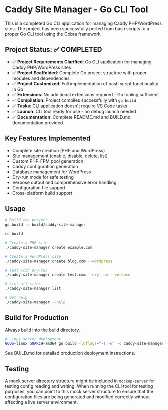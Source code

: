 # Caddy Site Manager - Go CLI Tool

This is a completed Go CLI application for managing Caddy PHP/WordPress sites. The project has been successfully ported from bash scripts to a proper Go CLI tool using the Cobra framework.

## Project Status: ✅ COMPLETED

- ✅ **Project Requirements Clarified**: Go CLI application for managing Caddy PHP/WordPress sites
- ✅ **Project Scaffolded**: Complete Go project structure with proper modules and dependencies
- ✅ **Project Customized**: Full implementation of bash script functionality in Go
- ✅ **Extensions**: No additional extensions required - Go tooling sufficient
- ✅ **Compilation**: Project compiles successfully with `go build`
- ✅ **Tasks**: CLI application doesn't require VS Code tasks
- ✅ **Launch**: CLI tool ready for use - no debug launch needed
- ✅ **Documentation**: Complete README.md and BUILD.md documentation provided

## Key Features Implemented

- Complete site creation (PHP and WordPress)
- Site management (enable, disable, delete, list)
- Custom PHP-FPM pool generation
- Caddy configuration generation
- Database management for WordPress
- Dry-run mode for safe testing
- Verbose output and comprehensive error handling
- Configuration file support
- Cross-platform build support

## Usage

```bash
# Build the project
go build -o build/caddy-site-manager

cd build

# Create a PHP site
./caddy-site-manager create example.com

# Create a WordPress site
./caddy-site-manager create blog.com --wordpress

# Test with dry-run
./caddy-site-manager create test.com --dry-run --verbose

# List all sites
./caddy-site-manager list

# Get help
./caddy-site-manager --help
```

## Build for Production

Always build into the build directory.

```bash
# Linux server deployment
GOOS=linux GOARCH=amd64 go build -ldflags="-s -w" -o caddy-site-manager-linux
```

See BUILD.md for detailed production deployment instructions.

## Testing

A mock server directory structure might be included in `mockup-server` for testing config reading and writing. When running the CLI tool for testing purposes, you can point to this mock server structure to ensure that the configuration files are being generated and modified correctly without affecting a live server environment.

